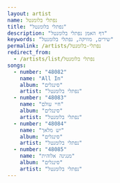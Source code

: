```yaml
---
layout: artist
name: נפתלי בלומנטל
title: "נפתלי בלומנטל"
description: "דף האמן נפתלי בלומנטל"
keywords: "שירים, מוזיקה, נפתלי בלומנטל"
permalink: /artists/נפתלי-בלומנטל
redirect_from:
  - /artists/list/נפתלי בלומנטל
songs:
  - number: "48082"
    name: "All In"
    album: "סינגלים"
    artist: "נפתלי בלומנטל"
  - number: "48083"
    name: "חיי עולם"
    album: "סינגלים"
    artist: "נפתלי בלומנטל"
  - number: "48084"
    name: "יש מלאך"
    album: "סינגלים"
    artist: "נפתלי בלומנטל"
  - number: "48085"
    name: "מנגינה אלוהית"
    album: "סינגלים"
    artist: "נפתלי בלומנטל"
---
```


